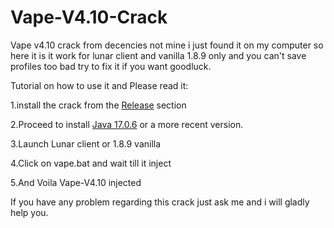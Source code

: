 # Vape-V4.10-Crack
Vape v4.10 crack from decencies not mine i just found it on my computer so here it is it work for lunar client and vanilla 1.8.9 only and you can't save profiles too bad try to fix it if you want goodluck.


Tutorial on how to use it and Please read it:

1.install the crack from the [Release](https://github.com/skody01/Vape-V4.10-Crack/releases/tag/Vape-v4.10) section

2.Proceed to install [Java 17.0.6](https://www.oracle.com/java/technologies/javase/jdk17-archive-downloads.html) or a more recent version.

3.Launch Lunar client or 1.8.9 vanilla

4.Click on vape.bat and wait till it inject

5.And Voila Vape-V4.10 injected

If you have any problem regarding this crack just ask me and i will gladly help you.

